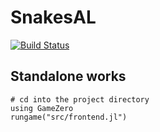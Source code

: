 # SnakesAL

[![Build Status](https://github.com/hannesbecher/SnakesAL.jl/actions/workflows/CI.yml/badge.svg?branch=main)](https://github.com/hannesbecher/SnakesAL.jl/actions/workflows/CI.yml?query=branch%3Amain)


## Standalone works
```
# cd into the project directory
using GameZero
rungame("src/frontend.jl")
```